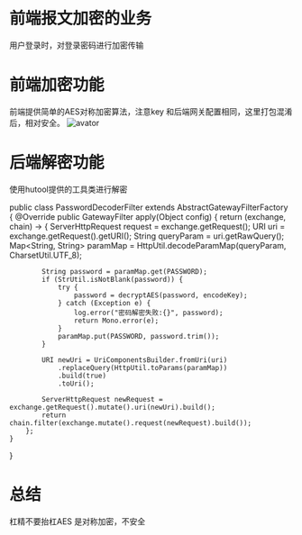 # 前端报文加密的业务
用户登录时，对登录密码进行加密传输



# 前端加密功能
前端提供简单的AES对称加密算法，注意key 和后端网关配置相同，这里打包混淆后，相对安全。 
![avator](http://pic.pig4cloud.com/20190220234539_fZpgwd_Screenshot.jpeg)
# 后端解密功能
使用hutool提供的工具类进行解密

public class PasswordDecoderFilter extends AbstractGatewayFilterFactory {
	@Override
	public GatewayFilter apply(Object config) {
		return (exchange, chain) -> {
			ServerHttpRequest request = exchange.getRequest();
			URI uri = exchange.getRequest().getURI();
			String queryParam = uri.getRawQuery();
			Map<String, String> paramMap = HttpUtil.decodeParamMap(queryParam, CharsetUtil.UTF_8);

			String password = paramMap.get(PASSWORD);
			if (StrUtil.isNotBlank(password)) {
				try {
					password = decryptAES(password, encodeKey);
				} catch (Exception e) {
					log.error("密码解密失败:{}", password);
					return Mono.error(e);
				}
				paramMap.put(PASSWORD, password.trim());
			}

			URI newUri = UriComponentsBuilder.fromUri(uri)
				.replaceQuery(HttpUtil.toParams(paramMap))
				.build(true)
				.toUri();

			ServerHttpRequest newRequest = exchange.getRequest().mutate().uri(newUri).build();
			return chain.filter(exchange.mutate().request(newRequest).build());
		};
	}
}

# 总结
杠精不要抬杠AES 是对称加密，不安全
